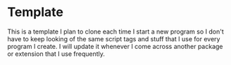 # Template
This is a template I plan to clone each time I start a new program so I don't have to keep looking of the same script tags and stuff 
that I use for every program I create. I will update it whenever I come across another package or extension that I use frequently. 
